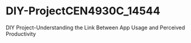 # DIY-ProjectCEN4930C_14544
DIY Project-Understanding the Link Between App Usage and Perceived Productivity 
